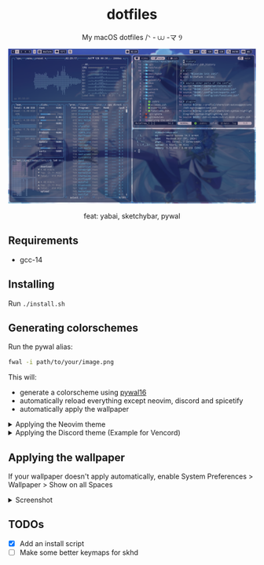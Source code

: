 <h1 align="center">dotfiles</h1>
<p align="center">My macOS dotfiles /ᐠ - ⩊ -マ Ⳋ</p>

![Screenshot](screenshot.png)

<p align="center">feat: yabai, sketchybar, pywal</p>

## Requirements
- gcc-14

## Installing
Run `./install.sh`

## Generating colorschemes
Run the pywal alias:
```bash
fwal -i path/to/your/image.png
```
This will:
- generate a colorscheme using [pywal16](https://github.com/eylles/pywal16)
- automatically reload everything except neovim, discord and spicetify
- automatically apply the wallpaper

<details>
<summary>Applying the Neovim theme</summary>
<br>
  
Reload the theme by running `:Lazy reload pywal16`

</details>

<details>
<summary>Applying the Discord theme (Example for Vencord)</summary>
<br>
  
Symlink the theme file to your theme folder:
```bash
ln -s $HOME/.cache/wal/colors-discord.css $HOME/Library/Application\ Support/Vencord/themes
```
In Vencord, reload the theme by going into User Settings > Themes, then turn the theme on and off

</details>

## Applying the wallpaper
If your wallpaper doesn't apply automatically,
enable System Preferences > Wallpaper > Show on all Spaces

<details>
<summary>Screenshot</summary>
<br>

![Applying the wallpaper](applying-the-wallpaper.png)

</details>

## TODOs
- [x] Add an install script
- [ ] Make some better keymaps for skhd
